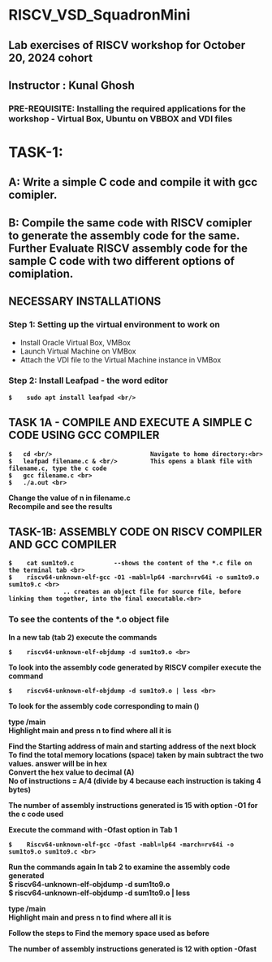 # RISCV_VSD_SquadronMini
## Lab exercises of RISCV workshop for October 20, 2024 cohort
## Instructor : Kunal Ghosh

### PRE-REQUISITE: Installing the required applications for the workshop - Virtual Box, Ubuntu on VBBOX and VDI files

# TASK-1: 
## A: Write a simple C code and compile it with gcc comipler. 
## B: Compile the same code with RISCV comipler to generate the assembly code for the same. Further Evaluate RISCV assembly code for the sample C code with two different options of comiplation.

## NECESSARY INSTALLATIONS
### Step 1: Setting up the virtual environment to work on
- Install Oracle Virtual Box, VMBox<br/>
- Launch Virtual Machine on VMBox<br/>
- Attach the VDI file to the Virtual Machine instance in VMBox<b>

### Step 2: Install Leafpad - the word editor
    $    sudo apt install leafpad <br/>

## TASK 1A - COMPILE AND EXECUTE A SIMPLE C CODE USING GCC COMPILER
    $   cd <br/>                           Navigate to home directory:<br>
    $   leafpad filename.c & <br/>         This opens a blank file with filename.c, type the c code
    $   gcc filename.c <br>
    $   ./a.out <br>

Change the value of n in filename.c <br>
Recompile and see the results <br>

## TASK-1B: ASSEMBLY CODE ON RISCV COMPILER AND GCC COMPILER
    $    cat sum1to9.c           --shows the content of the *.c file on the terminal tab <br>
    $    riscv64-unknown-elf-gcc -O1 -mabl=lp64 -march=rv64i -o sum1to9.o sum1to9.c <br>       
                   .. creates an object file for source file, before linking them together, into the final executable.<br>

### To see the contents of the *.o object file 
In a new tab (tab 2) execute the commands <br>

    $    riscv64-unknown-elf-objdump -d sum1to9.o <br>

To look into the assembly code generated by RISCV compiler execute the command <br>

    $    riscv64-unknown-elf-objdump -d sum1to9.o | less <br>

To look for the assembly code corresponding to main () <br>

type     /main <br>
Highlight main and press n to find where all it is <br>  

Find the Starting address of main and starting address of the next block <br>
To find the total memory locations (space) taken by main subtract the two values. answer will be in hex <br>
Convert the hex value to decimal (A) <br>
No of instructions = A/4  (divide by 4 because each instruction is taking 4 bytes) <br>

The number of assembly instructions generated is 15 with option -O1 for the c code used <br>

Execute the command with **-Ofast** option in Tab 1 <br>

    $    Riscv64-unknown-elf-gcc -Ofast -mabl=lp64 -march=rv64i -o sum1to9.o sum1to9.c <br>

Run the commands again In tab 2 to examine the assembly code generated <br>
    $    riscv64-unknown-elf-objdump -d sum1to9.o <br>
    $    riscv64-unknown-elf-objdump -d sum1to9.o | less <br>

type     /main <br>
Highlight main and press n to find where all it is <br> 

Follow the steps to Find the memory space used as before

The number of assembly instructions generated is 12 with option -Ofast <br>




